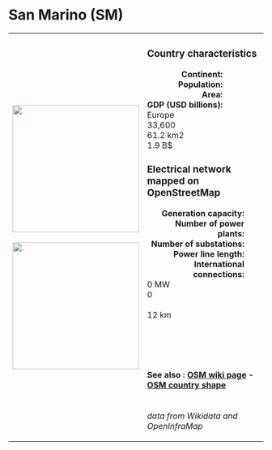 # San Marino (SM)

<table width="90%">
<tr>
<td>
<img src="https://upload.wikimedia.org/wikipedia/commons/b/b1/Flag_of_San_Marino.svg" width="250">
<br><br>
<img src="https://upload.wikimedia.org/wikipedia/commons/6/6a/Location_San_Marino_Europe.svg" width="250"></td>
<td>
<h3>Country characteristics</h3>
<div style="display: inline-block;text-align:right;margin-right:30px;font-weight: bold;">
Continent:<br>Population:<br>Area:<br>GDP (USD billions):
</div>
<div style="display: inline-block;">
Europe<br>33,600<br>61.2 km2<br>1.9 B$
</div>
<h3>Electrical network mapped on OpenStreetMap</h3>
<div style="display: inline-block;text-align:right;margin-right:30px;font-weight: bold;">Generation capacity:<br>
Number of power plants:<br>
Number of substations:<br>
Power line length:<br>
International connections:<br>
</div>
<div style="display: inline-block;">0 MW<br>
0<br>
<br>
12 km<br>
<br>
</div>

<br><br><h4>See also :
<a href="https://wiki.openstreetmap.org/wiki/Power_networks/San Marino" target="_blank">OSM wiki page</a> -
<a href="https://openstreetmap.org/relation/54624" target="_blank">OSM country shape</a>
</h4>

<br><i>data from Wikidata and OpenInfraMap</i>
</td>
</tr>
</table>




